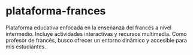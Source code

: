 # plataforma-frances
Plataforma educativa enfocada en la enseñanza del francés a nivel intermedio. Incluye actividades interactivas y recursos multimedia. Como profesor de francés, busco ofrecer un entorno dinámico y accesible para mis estudiantes.
